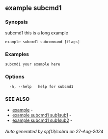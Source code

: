 ## example subcmd1



### Synopsis

subcmd1 this is a long example

```
example subcmd1 subcommand [flags]
```

### Examples

```
subcmd1 your example here
```

### Options

```
  -h, --help   help for subcmd1
```

### SEE ALSO

* [example](../example.md)	 - 
* [example subcmd1 sub1sub1](sub1sub1/sub1sub1.md)	 - 
* [example subcmd1 sub1sub2](sub1sub2/sub1sub2.md)	 - 

###### Auto generated by spf13/cobra on 27-Aug-2024
